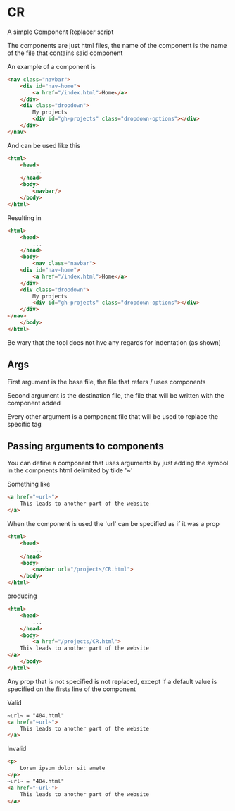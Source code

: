 # CR

A simple Component Replacer script

The components are just html files, the name of the component is the name of the file that contains said component

An example of a component is

``` html
<nav class="navbar">
	<div id="nav-home">
		<a href="/index.html">Home</a>
	</div>
	<div class="dropdown">
		My projects
		<div id="gh-projects" class="dropdown-options"></div>
	</div>
</nav>

```
And can be used like this

``` html
<html>
	<head>
		...
	</head>
	<body>
		<navbar/>
	</body>
</html>

```

Resulting in


``` html
<html>
	<head>
		...
	</head>
	<body>
		<nav class="navbar">
	<div id="nav-home">
		<a href="/index.html">Home</a>
	</div>
	<div class="dropdown">
		My projects
		<div id="gh-projects" class="dropdown-options"></div>
	</div>
</nav>
	</body>
</html>

```
Be wary that the tool does not hve any regards for indentation (as shown)


## Args

First argument is the base file, the file that refers / uses components

Second argument is the destination file, the file that will be written with the component added

Every other argument is a component file that will be used to replace the specific tag

## Passing arguments to components

You can define a component that uses arguments by just adding the symbol in the compnents html delimited by tilde '~'

Something like
``` html
<a href="~url~">
	This leads to another part of the website
</a>
```
When the component is used the 'url' can be specified as if it was a prop

``` html
<html>
	<head>
		...
	</head>
	<body>
		<navbar url="/projects/CR.html">
	</body>
</html>
```

producing

``` html
<html>
	<head>
		...
	</head>
	<body>
		<a href="/projects/CR.html">
	This leads to another part of the website
</a>
	</body>
</html>
```

Any prop that is not specified is not replaced, except if a default value is specified on the firsts line of the component

Valid

``` html
~url~ = "404.html"
<a href="~url~">
	This leads to another part of the website
</a>
```
Invalid

``` html
<p> 
	Lorem ipsum dolor sit amete
</p>
~url~ = "404.html"
<a href="~url~">
	This leads to another part of the website
</a>
```
